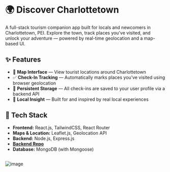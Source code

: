 # 🌍 Discover Charlottetown

A full-stack tourism companion app built for locals and newcomers in Charlottetown, PEI. Explore the town, track places you've visited, and unlock your adventure — powered by real-time geolocation and a map-based UI.

## ✨ Features

- 📍 **Map Interface** — View tourist locations around Charlottetown
- ✅ **Check-In Tracking** — Automatically marks places you’ve visited using browser geolocation
- 🔄 **Persistent Storage** — All check-ins are saved to your user profile via a backend API
- 🧠 **Local Insight** — Built for and inspired by real local experiences

## 🧰 Tech Stack

- **Frontend:** React.js, TailwindCSS, React Router
- **Maps & Location:** Leaflet.js, Geolocation API
- **Backend:** Node.js, Express.js
- [**Backend Repo**](https://github.com/adisagar2003/discover-ctown-server)
- **Database:** MongoDB (with Mongoose)

##

![image](https://github.com/user-attachments/assets/6323ba00-96c6-46bc-ba0a-21e1c21d66e3)



